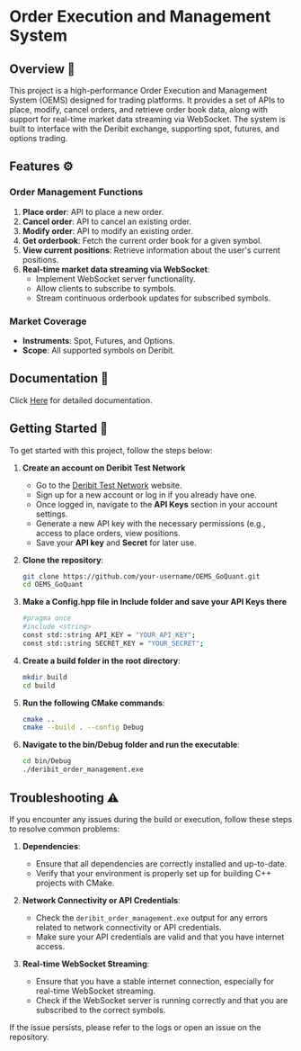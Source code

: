 # Order Execution and Management System

## Overview 📖
This project is a high-performance Order Execution and Management System (OEMS) designed for trading platforms. It provides a set of APIs to place, modify, cancel orders, and retrieve order book data, along with support for real-time market data streaming via WebSocket. The system is built to interface with the Deribit exchange, supporting spot, futures, and options trading.

## Features ⚙️

### Order Management Functions
1. **Place order**: API to place a new order.
2. **Cancel order**: API to cancel an existing order.
3. **Modify order**: API to modify an existing order.
4. **Get orderbook**: Fetch the current order book for a given symbol.
5. **View current positions**: Retrieve information about the user's current positions.
6. **Real-time market data streaming via WebSocket**:
   - Implement WebSocket server functionality.
   - Allow clients to subscribe to symbols.
   - Stream continuous orderbook updates for subscribed symbols.

### Market Coverage
- **Instruments**: Spot, Futures, and Options.
- **Scope**: All supported symbols on Deribit.


## Documentation 📄
Click [Here](https://docs.google.com/document/d/1sdjXQ_lyFbHNZp3i9W41u-znQdKl0I4GOIqqiq1kNlU/edit?usp=sharing) for detailed documentation.

## Getting Started 🚀

To get started with this project, follow the steps below:
1. **Create an account on Deribit Test Network**
    - Go to the [Deribit Test Network](https://test.deribit.com/) website.
    - Sign up for a new account or log in if you already have one.
    - Once logged in, navigate to the **API Keys** section in your account settings.
    - Generate a new API key with the necessary permissions (e.g., access to place orders, view positions.
    - Save your **API key** and **Secret** for later use.

2. **Clone the repository**:
   ```bash
   git clone https://github.com/your-username/OEMS_GoQuant.git
   cd OEMS_GoQuant
3. **Make a Config.hpp file in Include folder and save your API Keys there**
    ```bash 
    #pragma once
    #include <string>
    const std::string API_KEY = "YOUR_API_KEY";   
    const std::string SECRET_KEY = "YOUR_SECRET"; 
5. **Create a build folder in the root directory**:
   ```bash
   mkdir build
   cd build
6. **Run the following CMake commands**:
   ```bash
   cmake ..
   cmake --build . --config Debug
7. **Navigate to the bin/Debug folder and run the executable**:
   ```bash
   cd bin/Debug
   ./deribit_order_management.exe

## Troubleshooting ⚠️

If you encounter any issues during the build or execution, follow these steps to resolve common problems:

1. **Dependencies**: 
   - Ensure that all dependencies are correctly installed and up-to-date.
   - Verify that your environment is properly set up for building C++ projects with CMake.

2. **Network Connectivity or API Credentials**: 
   - Check the `deribit_order_management.exe` output for any errors related to network connectivity or API credentials.
   - Make sure your API credentials are valid and that you have internet access.

3. **Real-time WebSocket Streaming**:
   - Ensure that you have a stable internet connection, especially for real-time WebSocket streaming.
   - Check if the WebSocket server is running correctly and that you are subscribed to the correct symbols.

If the issue persists, please refer to the logs or open an issue on the repository.

